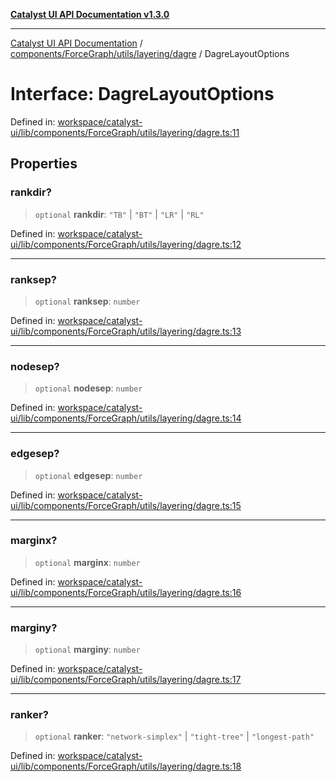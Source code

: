 [**Catalyst UI API Documentation v1.3.0**](../../../../../../README.md)

---

[Catalyst UI API Documentation](../../../../../../README.md) / [components/ForceGraph/utils/layering/dagre](../README.md) / DagreLayoutOptions

# Interface: DagreLayoutOptions

Defined in: [workspace/catalyst-ui/lib/components/ForceGraph/utils/layering/dagre.ts:11](https://github.com/TheBranchDriftCatalyst/catalyst-ui/blob/main/lib/components/ForceGraph/utils/layering/dagre.ts#L11)

## Properties

### rankdir?

> `optional` **rankdir**: `"TB"` \| `"BT"` \| `"LR"` \| `"RL"`

Defined in: [workspace/catalyst-ui/lib/components/ForceGraph/utils/layering/dagre.ts:12](https://github.com/TheBranchDriftCatalyst/catalyst-ui/blob/main/lib/components/ForceGraph/utils/layering/dagre.ts#L12)

---

### ranksep?

> `optional` **ranksep**: `number`

Defined in: [workspace/catalyst-ui/lib/components/ForceGraph/utils/layering/dagre.ts:13](https://github.com/TheBranchDriftCatalyst/catalyst-ui/blob/main/lib/components/ForceGraph/utils/layering/dagre.ts#L13)

---

### nodesep?

> `optional` **nodesep**: `number`

Defined in: [workspace/catalyst-ui/lib/components/ForceGraph/utils/layering/dagre.ts:14](https://github.com/TheBranchDriftCatalyst/catalyst-ui/blob/main/lib/components/ForceGraph/utils/layering/dagre.ts#L14)

---

### edgesep?

> `optional` **edgesep**: `number`

Defined in: [workspace/catalyst-ui/lib/components/ForceGraph/utils/layering/dagre.ts:15](https://github.com/TheBranchDriftCatalyst/catalyst-ui/blob/main/lib/components/ForceGraph/utils/layering/dagre.ts#L15)

---

### marginx?

> `optional` **marginx**: `number`

Defined in: [workspace/catalyst-ui/lib/components/ForceGraph/utils/layering/dagre.ts:16](https://github.com/TheBranchDriftCatalyst/catalyst-ui/blob/main/lib/components/ForceGraph/utils/layering/dagre.ts#L16)

---

### marginy?

> `optional` **marginy**: `number`

Defined in: [workspace/catalyst-ui/lib/components/ForceGraph/utils/layering/dagre.ts:17](https://github.com/TheBranchDriftCatalyst/catalyst-ui/blob/main/lib/components/ForceGraph/utils/layering/dagre.ts#L17)

---

### ranker?

> `optional` **ranker**: `"network-simplex"` \| `"tight-tree"` \| `"longest-path"`

Defined in: [workspace/catalyst-ui/lib/components/ForceGraph/utils/layering/dagre.ts:18](https://github.com/TheBranchDriftCatalyst/catalyst-ui/blob/main/lib/components/ForceGraph/utils/layering/dagre.ts#L18)
